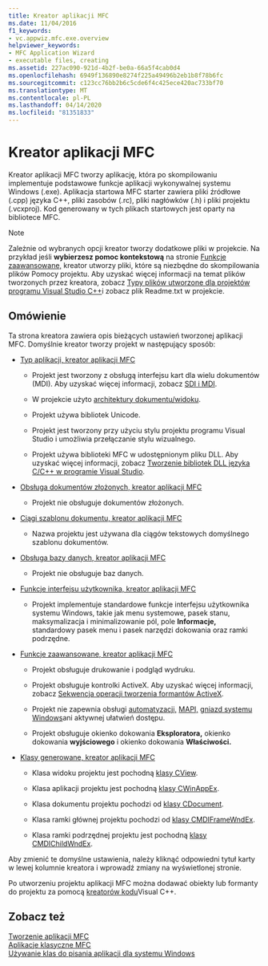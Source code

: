 ```yaml
---
title: Kreator aplikacji MFC
ms.date: 11/04/2016
f1_keywords:
- vc.appwiz.mfc.exe.overview
helpviewer_keywords:
- MFC Application Wizard
- executable files, creating
ms.assetid: 227ac090-921d-4b2f-be0a-66a5f4cab0d4
ms.openlocfilehash: 6949f136890e8274f225a49496b2eb1b8f78b6fc
ms.sourcegitcommit: c123cc76bb2b6c5cde6f4c425ece420ac733bf70
ms.translationtype: MT
ms.contentlocale: pl-PL
ms.lasthandoff: 04/14/2020
ms.locfileid: "81351833"
---
```

# <a name="mfc-application-wizard"></a>Kreator aplikacji MFC

Kreator aplikacji MFC tworzy aplikację, która po skompilowaniu implementuje podstawowe funkcje aplikacji wykonywalnej systemu Windows (.exe). Aplikacja startowa MFC starter zawiera pliki źródłowe (.cpp) języka C++, pliki zasobów (.rc), pliki nagłówków (.h) i pliki projektu (.vcxproj). Kod generowany w tych plikach startowych jest oparty na bibliotece MFC.

> [!NOTE]
> Zależnie od wybranych opcji kreator tworzy dodatkowe pliki w projekcie. Na przykład jeśli **wybierzesz pomoc kontekstową** na stronie [Funkcje zaawansowane,](../../mfc/reference/advanced-features-mfc-application-wizard.md) kreator utworzy pliki, które są niezbędne do skompilowania plików Pomocy projektu. Aby uzyskać więcej informacji na temat plików tworzonych przez kreatora, zobacz [Typy plików utworzone dla projektów programu Visual Studio C++](../../build/reference/file-types-created-for-visual-cpp-projects.md)i zobacz plik Readme.txt w projekcie.

## <a name="overview"></a>Omówienie

Ta strona kreatora zawiera opis bieżących ustawień tworzonej aplikacji MFC. Domyślnie kreator tworzy projekt w następujący sposób:

- [Typ aplikacji, kreator aplikacji MFC](../../mfc/reference/application-type-mfc-application-wizard.md)

  - Projekt jest tworzony z obsługą interfejsu kart dla wielu dokumentów (MDI). Aby uzyskać więcej informacji, zobacz [SDI i MDI](../../mfc/sdi-and-mdi.md).

  - W projekcie użyto [architektury dokumentu/widoku](../../mfc/document-view-architecture.md).

  - Projekt używa bibliotek Unicode.

  - Projekt jest tworzony przy użyciu stylu projektu programu Visual Studio i umożliwia przełączanie stylu wizualnego.

  - Projekt używa biblioteki MFC w udostępnionym pliku DLL. Aby uzyskać więcej informacji, zobacz [Tworzenie bibliotek DLL języka C/C++ w programie Visual Studio](../../build/dlls-in-visual-cpp.md).

- [Obsługa dokumentów złożonych, kreator aplikacji MFC](../../mfc/reference/compound-document-support-mfc-application-wizard.md)

  - Projekt nie obsługuje dokumentów złożonych.

- [Ciągi szablonu dokumentu, kreator aplikacji MFC](../../mfc/reference/document-template-strings-mfc-application-wizard.md)

  - Nazwa projektu jest używana dla ciągów tekstowych domyślnego szablonu dokumentów.

- [Obsługa bazy danych, kreator aplikacji MFC](../../mfc/reference/database-support-mfc-application-wizard.md)

  - Projekt nie obsługuje baz danych.

- [Funkcje interfejsu użytkownika, kreator aplikacji MFC](../../mfc/reference/user-interface-features-mfc-application-wizard.md)

  - Projekt implementuje standardowe funkcje interfejsu użytkownika systemu Windows, takie jak menu systemowe, pasek stanu, maksymalizacja i minimalizowanie pól, pole **Informacje,** standardowy pasek menu i pasek narzędzi dokowania oraz ramki podrzędne.

- [Funkcje zaawansowane, kreator aplikacji MFC](../../mfc/reference/advanced-features-mfc-application-wizard.md)

  - Projekt obsługuje drukowanie i podgląd wydruku.

  - Projekt obsługuje kontrolki ActiveX. Aby uzyskać więcej informacji, zobacz [Sekwencja operacji tworzenia formantów ActiveX](../../mfc/sequence-of-operations-for-creating-activex-controls.md).

  - Projekt nie zapewnia obsługi [automatyzacji,](../../mfc/automation.md) [MAPI,](../../mfc/mapi-support-in-mfc.md) [gniazd systemu Windows](../../mfc/windows-sockets-in-mfc.md)ani aktywnej ułatwień dostępu.

  - Projekt obsługuje okienko dokowania **Eksploratora,** okienko dokowania **wyjściowego** i okienko dokowania **Właściwości.**

- [Klasy generowane, kreator aplikacji MFC](../../mfc/reference/generated-classes-mfc-application-wizard.md)

  - Klasa widoku projektu jest pochodną [klasy CView](../../mfc/reference/cview-class.md).

  - Klasa aplikacji projektu jest pochodną [klasy CWinAppEx](../../mfc/reference/cwinappex-class.md).

  - Klasa dokumentu projektu pochodzi od [klasy CDocument](../../mfc/reference/cdocument-class.md).

  - Klasa ramki głównej projektu pochodzi od [klasy CMDIFrameWndEx](../../mfc/reference/cmdiframewndex-class.md).

  - Klasa ramki podrzędnej projektu jest pochodną [klasy CMDIChildWndEx](../../mfc/reference/cmdichildwndex-class.md).

Aby zmienić te domyślne ustawienia, należy kliknąć odpowiedni tytuł karty w lewej kolumnie kreatora i wprowadź zmiany na wyświetlonej stronie.

Po utworzeniu projektu aplikacji MFC można dodawać obiekty lub formanty do projektu za pomocą [kreatorów kodu](../../ide/adding-functionality-with-code-wizards-cpp.md)Visual C++.

## <a name="see-also"></a>Zobacz też

[Tworzenie aplikacji MFC](../../mfc/reference/creating-an-mfc-application.md)<br/>
[Aplikacje klasyczne MFC](../../mfc/mfc-desktop-applications.md)<br/>
[Używanie klas do pisania aplikacji dla systemu Windows](../../mfc/using-the-classes-to-write-applications-for-windows.md)
